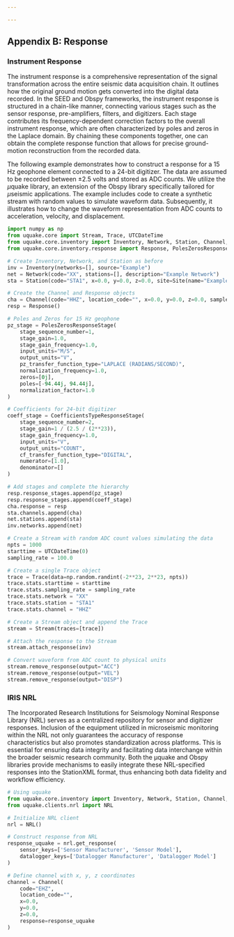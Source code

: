 ```yaml
---

---
```


## Appendix B: Response

### Instrument Response

The instrument response is a comprehensive representation of the signal transformation across the entire seismic data acquisition chain. It outlines how the original ground motion gets converted into the digital data recorded. In the SEED and Obspy frameworks, the instrument response is structured in a chain-like manner, connecting various stages such as the sensor response, pre-amplifiers, filters, and digitizers. Each stage contributes its frequency-dependent correction factors to the overall instrument response, which are often characterized by poles and zeros in the Laplace domain. By chaining these components together, one can obtain the complete response function that allows for precise ground-motion reconstruction from the recorded data.

The following example demonstrates how to construct a response for a 15 Hz geophone element connected to a 24-bit digitizer. The data are assumed to be recorded between $\pm 2.5$ volts and stored as ADC counts. We utilize the $\mu$quake library, an extension of the Obspy library specifically tailored for $\mu$seismic applications. The example includes code to create a synthetic stream with random values to simulate waveform data. Subsequently, it illustrates how to change the waveform representation from ADC counts to acceleration, velocity, and displacement.

```python
import numpy as np
from uquake.core import Stream, Trace, UTCDateTime
from uquake.core.inventory import Inventory, Network, Station, Channel, Site
from uquake.core.inventory.response import Response, PolesZerosResponseStage, CoefficientsTypeResponseStage

# Create Inventory, Network, and Station as before
inv = Inventory(networks=[], source="Example")
net = Network(code="XX", stations=[], description="Example Network")
sta = Station(code="STA1", x=0.0, y=0.0, z=0.0, site=Site(name="Example Site"))

# Create the Channel and Response objects
cha = Channel(code="HHZ", location_code="", x=0.0, y=0.0, z=0.0, sample_rate=100.0)
resp = Response()

# Poles and Zeros for 15 Hz geophone
pz_stage = PolesZerosResponseStage(
    stage_sequence_number=1,
    stage_gain=1.0,
    stage_gain_frequency=1.0,
    input_units="M/S",
    output_units="V",
    pz_transfer_function_type="LAPLACE (RADIANS/SECOND)",
    normalization_frequency=1.0,
    zeros=[0j],
    poles=[-94.44j, 94.44j],
    normalization_factor=1.0
)

# Coefficients for 24-bit digitizer
coeff_stage = CoefficientsTypeResponseStage(
    stage_sequence_number=2,
    stage_gain=1 / (2.5 / (2**23)),
    stage_gain_frequency=1.0,
    input_units="V",
    output_units="COUNT",
    cf_transfer_function_type="DIGITAL",
    numerator=[1.0],
    denominator=[]
)

# Add stages and complete the hierarchy
resp.response_stages.append(pz_stage)
resp.response_stages.append(coeff_stage)
cha.response = resp
sta.channels.append(cha)
net.stations.append(sta)
inv.networks.append(net)

# Create a Stream with random ADC count values simulating the data
npts = 1000
starttime = UTCDateTime(0)
sampling_rate = 100.0

# Create a single Trace object
trace = Trace(data=np.random.randint(-2**23, 2**23, npts))
trace.stats.starttime = starttime
trace.stats.sampling_rate = sampling_rate
trace.stats.network = "XX"
trace.stats.station = "STA1"
trace.stats.channel = "HHZ"

# Create a Stream object and append the Trace
stream = Stream(traces=[trace])

# Attach the response to the Stream
stream.attach_response(inv)

# Convert waveform from ADC count to physical units
stream.remove_response(output="ACC")
stream.remove_response(output="VEL")
stream.remove_response(output="DISP")
```

### IRIS NRL

The Incorporated Research Institutions for Seismology Nominal Response Library (NRL) serves as a centralized repository for sensor and digitizer responses. Inclusion of the equipment utilized in microseismic monitoring within the NRL not only guarantees the accuracy of response characteristics but also promotes standardization across platforms. This is essential for ensuring data integrity and facilitating data interchange within the broader seismic research community. Both the µquake and Obspy libraries provide mechanisms to easily integrate these NRL-specified responses into the StationXML format, thus enhancing both data fidelity and workflow efficiency.

```python
# Using uquake
from uquake.core.inventory import Inventory, Network, Station, Channel, Site
from uquake.clients.nrl import NRL

# Initialize NRL client
nrl = NRL()

# Construct response from NRL
response_uquake = nrl.get_response(
    sensor_keys=['Sensor Manufacturer', 'Sensor Model'],
    datalogger_keys=['Datalogger Manufacturer', 'Datalogger Model']
)

# Define channel with x, y, z coordinates
channel = Channel(
    code="EHZ",
    location_code="",
    x=0.0,
    y=0.0,
    z=0.0,
    response=response_uquake
)
```
<!--stackedit_data:
eyJoaXN0b3J5IjpbMjMyNDMwMDY0XX0=
-->